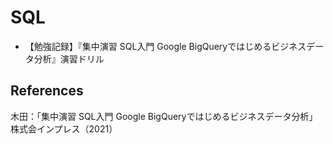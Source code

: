 # SQL

- 【勉強記録】『集中演習 SQL入門 Google BigQueryではじめるビジネスデータ分析』演習ドリル

## References

木田：「集中演習 SQL入門 Google BigQueryではじめるビジネスデータ分析」株式会インプレス（2021）
